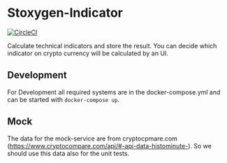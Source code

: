 # Stoxygen-Indicator
[![CircleCI](https://circleci.com/gh/hack3d/stoxygen-indicator/tree/master.svg?style=svg)](https://circleci.com/gh/hack3d/stoxygen-indicator/tree/master)

Calculate technical indicators and store the result. You can decide which indicator on crypto currency will be calculated by an UI.

## Development
For Development all required systems are in the docker-compose.yml and can be started with `docker-compose up`.

## Mock
The data for the mock-service are from cryptocpmare.com (https://www.cryptocompare.com/api/#-api-data-histominute-). 
So we should use this data also for the unit tests. 